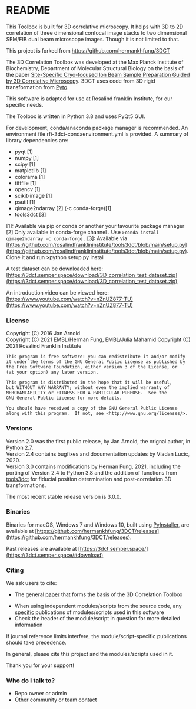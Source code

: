 # README #

This Toolbox is built for 3D correlative microscopy. It helps with 3D to 2D correlation of three dimensional confocal image stacks to two dimensional SEM/FIB dual beam microscope images. Though it is not limited to that.

This project is forked from https://github.com/hermankhfung/3DCT

The 3D Correlation Toolbox was developed at the Max Planck Institute of Biochemistry, Department of Molecular Structural Biology on the basis of the paper [Site-Specific Cryo-focused Ion Beam Sample Preparation Guided by 3D Correlative Microscopy](http://dx.doi.org/10.1016/j.bpj.2015.10.053). 3DCT uses code from 3D rigid transformation from [Pyto](https://github.com/vladanl/Pyto.git).

This software is adapted for use at Rosalind franklin Institute, for our specific needs.

The Toolbox is written in Python 3.8 and uses PyQt5 GUI.

For development, conda/anaconda package manager is recommended. An environment file rfi-3dct-condaenvironment.yml is provided.
A summary of library dependencies are:

+ pyqt [1]
+ numpy [1]
+ scipy [1]
+ matplotlib [1]
+ colorama [1]
+ tifffile [1]
+ opencv [1]
+ scikit-image [1]
+ psutil [1]
+ qimage2ndarray [2] (-c conda-forge)[1]
+ tools3dct [3]

[1]: Available via pip or conda or another your favourite package manager
[2] Only available in conda-forge channel . Use `>conda install qimage2ndarray -c conda-forge` .
[3]: Available via [https://github.com/rosalindfranklininstitute/tools3dct/blob/main/setup.py](https://github.com/rosalindfranklininstitute/tools3dct/blob/main/setup.py). Clone it and run >python setup.py install

A test dataset can be downloaded here: [https://3dct.semper.space/download/3D_correlation_test_dataset.zip](https://3dct.semper.space/download/3D_correlation_test_dataset.zip)

An introduction video can be viewed here: [https://www.youtube.com/watch?v=nZnUZ877-TU](https://www.youtube.com/watch?v=nZnUZ877-TU)

### License ###

Copyright (C) 2016  Jan Arnold  
Copyright (C) 2021  EMBL/Herman Fung, EMBL/Julia Mahamid
Copyright (C) 2021  Rosalind Franklin Institute

	This program is free software: you can redistribute it and/or modify
	it under the terms of the GNU General Public License as published by
	the Free Software Foundation, either version 3 of the License, or
	(at your option) any later version.

	This program is distributed in the hope that it will be useful,
	but WITHOUT ANY WARRANTY; without even the implied warranty of
	MERCHANTABILITY or FITNESS FOR A PARTICULAR PURPOSE.  See the
	GNU General Public License for more details.

	You should have received a copy of the GNU General Public License
	along with this program.  If not, see <http://www.gnu.org/licenses/>.

### Versions ###

Version 2.0 was the first public release, by Jan Arnold, the orignal author, in Python 2.7.  
Version 2.4 contains bugfixes and documentation updates by Vladan Lucic, 2020.  
Version 3.0 contains modifications by Herman Fung, 2021, including the porting of Version 2.4 to Python 3.8 and the addition of functions from [tools3dct](https://github.com/hermankhfung/tools3dct) for fiducial position determination and post-correlation 3D transformations.

The most recent stable release version is 3.0.0.

### Binaries ###

Binaries for macOS, Windows 7 and Windows 10, built using [PyInstaller](https://www.pyinstaller.org), are available at [https://github.com/hermankhfung/3DCT/releases](https://github.com/hermankhfung/3DCT/releases).

Past releases are available at [https://3dct.semper.space/](https://3dct.semper.space/#download)

### Citing ###

We ask users to cite:

* The general [paper](http://dx.doi.org/10.1016/j.bpj.2015.10.053) that forms the basis of the 3D Correlation Toolbox
+ When using independent modules/scripts from the source code, any [specific](http://3dct.semper.space/documentation.html#citable) publications of modules/scripts used in this software
+ Check the header of the module/script in question for more detailed information

If journal reference limits interfere, the module/script-specific publications should take precedence.

In general, please cite this project and the modules/scripts used in it.

Thank you for your support!

### Who do I talk to? ###

* Repo owner or admin
* Other community or team contact
